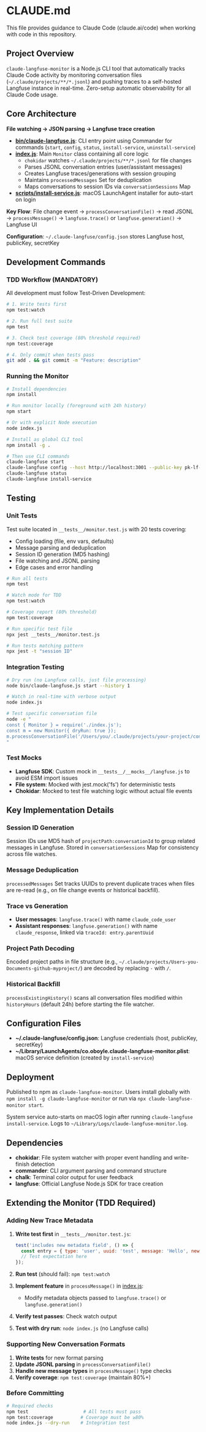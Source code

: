 # CLAUDE.md

This file provides guidance to Claude Code (claude.ai/code) when working with code in this repository.

## Project Overview

`claude-langfuse-monitor` is a Node.js CLI tool that automatically tracks Claude Code activity by monitoring conversation files (`~/.claude/projects/**/*.jsonl`) and pushing traces to a self-hosted Langfuse instance in real-time. Zero-setup automatic observability for all Claude Code usage.

## Core Architecture

**File watching → JSON parsing → Langfuse trace creation**

- **[bin/claude-langfuse.js](bin/claude-langfuse.js)**: CLI entry point using Commander for commands (`start`, `config`, `status`, `install-service`, `uninstall-service`)
- **[index.js](index.js)**: Main `Monitor` class containing all core logic
  - `chokidar` watches `~/.claude/projects/**/*.jsonl` for file changes
  - Parses JSONL conversation entries (user/assistant messages)
  - Creates Langfuse traces/generations with session grouping
  - Maintains `processedMessages` Set for deduplication
  - Maps conversations to session IDs via `conversationSessions` Map
- **[scripts/install-service.js](scripts/install-service.js)**: macOS LaunchAgent installer for auto-start on login

**Key Flow**: File change event → `processConversationFile()` → read JSONL → `processMessage()` → `langfuse.trace()` or `langfuse.generation()` → Langfuse UI

**Configuration**: `~/.claude-langfuse/config.json` stores Langfuse host, publicKey, secretKey

## Development Commands

### TDD Workflow (MANDATORY)

All development must follow Test-Driven Development:

```bash
# 1. Write tests first
npm test:watch

# 2. Run full test suite
npm test

# 3. Check test coverage (80% threshold required)
npm test:coverage

# 4. Only commit when tests pass
git add . && git commit -m "Feature: description"
```

### Running the Monitor

```bash
# Install dependencies
npm install

# Run monitor locally (foreground with 24h history)
npm start

# Or with explicit Node execution
node index.js

# Install as global CLI tool
npm install -g .

# Then use CLI commands
claude-langfuse start
claude-langfuse config --host http://localhost:3001 --public-key pk-lf-... --secret-key sk-lf-...
claude-langfuse status
claude-langfuse install-service
```

## Testing

### Unit Tests

Test suite located in `__tests__/monitor.test.js` with 20 tests covering:
- Config loading (file, env vars, defaults)
- Message parsing and deduplication
- Session ID generation (MD5 hashing)
- File watching and JSONL parsing
- Edge cases and error handling

```bash
# Run all tests
npm test

# Watch mode for TDD
npm test:watch

# Coverage report (80% threshold)
npm test:coverage

# Run specific test file
npx jest __tests__/monitor.test.js

# Run tests matching pattern
npx jest -t "session ID"
```

### Integration Testing

```bash
# Dry run (no Langfuse calls, just file processing)
node bin/claude-langfuse.js start --history 1

# Watch in real-time with verbose output
node index.js

# Test specific conversation file
node -e "
const { Monitor } = require('./index.js');
const m = new Monitor({ dryRun: true });
m.processConversationFile('/Users/you/.claude/projects/your-project/conversation-id.jsonl');
"
```

### Test Mocks

- **Langfuse SDK**: Custom mock in `__tests__/__mocks__/langfuse.js` to avoid ESM import issues
- **File system**: Mocked with jest.mock('fs') for deterministic tests
- **Chokidar**: Mocked to test file watching logic without actual file events

## Key Implementation Details

### Session ID Generation
Session IDs use MD5 hash of `projectPath:conversationId` to group related messages in Langfuse. Stored in `conversationSessions` Map for consistency across file watches.

### Message Deduplication
`processedMessages` Set tracks UUIDs to prevent duplicate traces when files are re-read (e.g., on file change events or historical backfill).

### Trace vs Generation
- **User messages**: `langfuse.trace()` with name `claude_code_user`
- **Assistant responses**: `langfuse.generation()` with name `claude_response`, linked via `traceId: entry.parentUuid`

### Project Path Decoding
Encoded project paths in file structure (e.g., `~/.claude/projects/Users-you-Documents-github-myproject/`) are decoded by replacing `-` with `/`.

### Historical Backfill
`processExistingHistory()` scans all conversation files modified within `historyHours` (default 24h) before starting the file watcher.

## Configuration Files

- **~/.claude-langfuse/config.json**: Langfuse credentials (host, publicKey, secretKey)
- **~/Library/LaunchAgents/co.oboyle.claude-langfuse-monitor.plist**: macOS service definition (created by `install-service`)

## Deployment

Published to npm as `claude-langfuse-monitor`. Users install globally with `npm install -g claude-langfuse-monitor` or run via `npx claude-langfuse-monitor start`.

System service auto-starts on macOS login after running `claude-langfuse install-service`. Logs to `~/Library/Logs/claude-langfuse-monitor.log`.

## Dependencies

- **chokidar**: File system watcher with proper event handling and write-finish detection
- **commander**: CLI argument parsing and command structure
- **chalk**: Terminal color output for user feedback
- **langfuse**: Official Langfuse Node.js SDK for trace creation

## Extending the Monitor (TDD Required)

### Adding New Trace Metadata

1. **Write test first** in `__tests__/monitor.test.js`:
   ```javascript
   test('includes new metadata field', () => {
     const entry = { type: 'user', uuid: 'test', message: 'Hello', newField: 'value' };
     // Test expectation here
   });
   ```

2. **Run test** (should fail): `npm test:watch`

3. **Implement feature** in `processMessage()` in [index.js](index.js):
   - Modify metadata objects passed to `langfuse.trace()` or `langfuse.generation()`

4. **Verify test passes**: Check watch output

5. **Test with dry run**: `node index.js` (no Langfuse calls)

### Supporting New Conversation Formats

1. **Write tests** for new format parsing
2. **Update JSONL parsing** in `processConversationFile()`
3. **Handle new message types** in `processMessage()` type checks
4. **Verify coverage**: `npm test:coverage` (maintain 80%+)

### Before Committing

```bash
# Required checks
npm test                    # All tests must pass
npm test:coverage          # Coverage must be ≥80%
node index.js --dry-run    # Integration test
```
